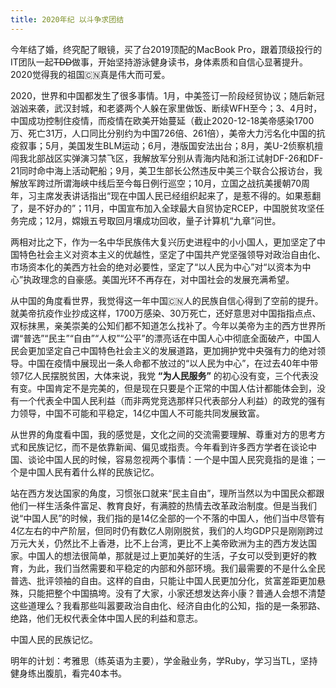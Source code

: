 ```yaml
---
title: 2020年纪 以斗争求团结
---
```


今年结了婚，终究配了眼镜，买了台2019顶配的MacBook Pro，跟着顶级投行的IT团队一起~~TDD~~做事，开始坚持游泳健身读书，身体素质和自信心显著提升。2020觉得我的祖国🇨🇳真是伟大而可爱。

2020，世界和中国都发生了很多事情。1月，中美签订一阶段经贸协议；随后新冠汹汹来袭，武汉封城，和老婆两个人躲在家里做饭、断续WFH至今；3、4月时，中国成功控制住疫情，而疫情在欧美开始蔓延（截止2020-12-18美帝感染1700万、死亡31万，人口同比分别约为中国726倍、261倍），美帝大力污名化中国的抗疫叙事；5月，美国发生BLM运动；6月，港版国安法出台；8月，美U-2侦察机擅闯我北部战区实弹演习禁飞区，我解放军分别从青海内陆和浙江试射DF-26和DF-21同时命中海上活动靶船；9月，美卫生部长公然违反中美三个联合公报访台，我解放军跨过所谓海峡中线后至今每日例行巡空；10月，立国之战抗美援朝70周年，习主席发表讲话指出“现在中国人民已经组织起来了，是惹不得的。如果惹翻了，是不好办的”；11月，中国宣布加入全球最大自贸协定RCEP，中国脱贫攻坚任务完成；12月，嫦娥五号取回月壤成功回收，量子计算机“九章”问世。

两相对比之下，作为一名中华民族伟大复兴历史进程中的小小国人，更加坚定了中国特色社会主义对资本主义的优越性，坚定了中国共产党坚强领导对政治自由化、市场资本化的美西方社会的绝对必要性，坚定了“以人民为中心”对“以资本为中心”执政理念的自豪感。美国光环不再存在，对中国社会的发展充满希望。

从中国的角度看世界，我觉得这一年中国🇨🇳人的民族自信心得到了空前的提升。就美帝抗疫作业抄成这样，1700万感染、30万死亡，还好意思对中国指指点点、双标抹黑，亲美崇美的公知们都不知道怎么找补了。今年以美帝为主的西方世界所谓“普选”“民主”“自由”“人权”“公平”的漂亮话在中国人心中彻底全面破产，中国人民会更加坚定自己中国特色社会主义的发展道路，更加拥护党中央强有力的绝对领导。中国在疫情中展现出一条人命都不放过的“以人民为中心”，在过去40年中带领7亿人民摆脱贫困，大体来说，我党 **“为人民服务”** 的初心没有变，三个代表没有变。中国肯定不是完美的，但是现在只要是个正常的中国人估计都能体会到，没有一个代表全中国人民利益（而非两党竞选那样只代表部分人利益）的政党的强有力领导，中国不可能和平稳定，14亿中国人不可能共同发展致富。

从世界的角度看中国，我的感觉是，文化之间的交流需要理解、尊重对方的思考方式和民族记忆，而不是依靠新闻、偏见或指责。今年看到许多西方学者在谈论中国、谈论中国人民的时候，容易忽视两个事情：一个是中国人民究竟指的是谁；一个是中国人民有着什么样的民族记忆。

站在西方发达国家的角度，习惯张口就来“民主自由”，理所当然以为中国民众都跟他们一样生活条件富足、教育良好，有满腔的热情去改革政治制度。但是当我们说“中国人民”的时候，我们指的是14亿全部的一个不落的中国人，他们当中尽管有4亿左右的中产阶层，但同时仍有数亿人刚刚脱贫，我们的人均GDP只是刚刚跨过万元大关，仍然比不上香港，比不上台湾，更比不上美帝欧洲为主的西方发达国家。中国人的想法很简单，那就是过上更加美好的生活，子女可以受到更好的教育，为此，我们当然需要和平稳定的内部和外部环境。我们最需要的不是什么全民普选、批评领袖的自由。这样的自由，只能让中国人民更加分化，贫富差距更加悬殊，只能把整个中国搞垮。没有了大家，小家还想发达奔小康？普通人会想不清楚这些道理么？我看那些叫嚣要政治自由化、经济自由化的公知，指的是一条邪路、绝路，他们无权代表全体中国人民的利益和意志。

中国人民的民族记忆。

明年的计划：考雅思（练英语为主要），学金融业务，学Ruby，学习当TL，坚持健身练出腹肌，看完40本书。
